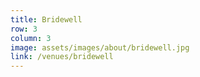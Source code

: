 ```yaml
---
title: Bridewell
row: 3
column: 3
image: assets/images/about/bridewell.jpg
link: /venues/bridewell
---
```

